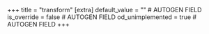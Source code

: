 +++
title = "transform"
[extra]
default_value = "" # AUTOGEN FIELD
is_override = false # AUTOGEN FIELD
od_unimplemented = true # AUTOGEN FIELD
+++